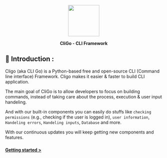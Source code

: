 <a href="https://github.com/AidenEllis/Cligo"><p align="center"></a>
<img height=100 src="https://upstorage.pythonanywhere.com/api/storage/file/its_sakib/Public/cligo/cligo.png"/>


<p align="center">
  <strong>CliGo - CLI Framework</strong>
</p>

## 🎫 Introduction :
Cligo (aka CLI Go) is a Python-based free and open-source CLI (Command line interface)
Framework. Cligo makes it easier & faster to build CLI
application.

The main goal of CliGo is to allow developers to focus on building commands,
instead of taking care about the process, execution & user input handeling.

And with our built-in components you can easily do stuffs like `checking 
permissions` (e.g., checking if the user is logged in), 
`user information`, `Handeling errors`, `Handeling inputs`, `Database` and more.

With our continuous updates you will keep getting new components and
features.

###

[<b> Getting started > </b>](2.GettingStarted.md)
